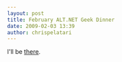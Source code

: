 ```yaml
---
layout: post
title: February ALT.NET Geek Dinner
date: 2009-02-03 13:39
author: chrispelatari
---
```

I'll be <a href="http://flux88.com/blog/february-alt-net-geek-dinner/">there</a>.
